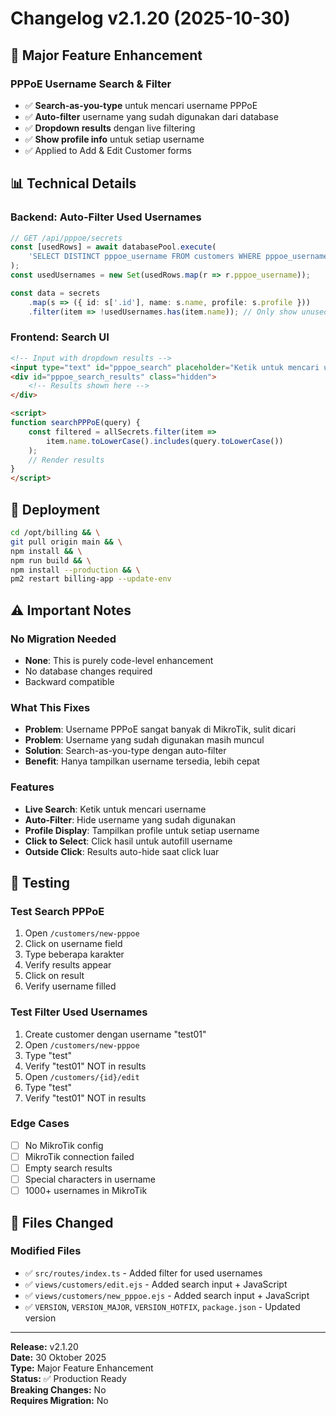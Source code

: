 # Changelog v2.1.20 (2025-10-30)

## 🎯 Major Feature Enhancement

### PPPoE Username Search & Filter
- ✅ **Search-as-you-type** untuk mencari username PPPoE
- ✅ **Auto-filter** username yang sudah digunakan dari database
- ✅ **Dropdown results** dengan live filtering
- ✅ **Show profile info** untuk setiap username
- ✅ Applied to Add & Edit Customer forms

## 📊 Technical Details

### Backend: Auto-Filter Used Usernames
```typescript
// GET /api/pppoe/secrets
const [usedRows] = await databasePool.execute(
    'SELECT DISTINCT pppoe_username FROM customers WHERE pppoe_username IS NOT NULL AND pppoe_username != ""'
);
const usedUsernames = new Set(usedRows.map(r => r.pppoe_username));

const data = secrets
    .map(s => ({ id: s['.id'], name: s.name, profile: s.profile }))
    .filter(item => !usedUsernames.has(item.name)); // Only show unused
```

### Frontend: Search UI
```html
<!-- Input with dropdown results -->
<input type="text" id="pppoe_search" placeholder="Ketik untuk mencari username..." />
<div id="pppoe_search_results" class="hidden">
    <!-- Results shown here -->
</div>

<script>
function searchPPPoE(query) {
    const filtered = allSecrets.filter(item => 
        item.name.toLowerCase().includes(query.toLowerCase())
    );
    // Render results
}
</script>
```

## 🚀 Deployment

```bash
cd /opt/billing && \
git pull origin main && \
npm install && \
npm run build && \
npm install --production && \
pm2 restart billing-app --update-env
```

## ⚠️ Important Notes

### No Migration Needed
- **None**: This is purely code-level enhancement
- No database changes required
- Backward compatible

### What This Fixes
- **Problem**: Username PPPoE sangat banyak di MikroTik, sulit dicari
- **Problem**: Username yang sudah digunakan masih muncul
- **Solution**: Search-as-you-type dengan auto-filter
- **Benefit**: Hanya tampilkan username tersedia, lebih cepat

### Features
- **Live Search**: Ketik untuk mencari username
- **Auto-Filter**: Hide username yang sudah digunakan
- **Profile Display**: Tampilkan profile untuk setiap username
- **Click to Select**: Click hasil untuk autofill username
- **Outside Click**: Results auto-hide saat click luar

## 🧪 Testing

### Test Search PPPoE
1. Open `/customers/new-pppoe`
2. Click on username field
3. Type beberapa karakter
4. Verify results appear
5. Click on result
6. Verify username filled

### Test Filter Used Usernames
1. Create customer dengan username "test01"
2. Open `/customers/new-pppoe`
3. Type "test"
4. Verify "test01" NOT in results
5. Open `/customers/{id}/edit`
6. Type "test"
7. Verify "test01" NOT in results

### Edge Cases
- [ ] No MikroTik config
- [ ] MikroTik connection failed
- [ ] Empty search results
- [ ] Special characters in username
- [ ] 1000+ usernames in MikroTik

## 📁 Files Changed

### Modified Files
- ✅ `src/routes/index.ts` - Added filter for used usernames
- ✅ `views/customers/edit.ejs` - Added search input + JavaScript
- ✅ `views/customers/new_pppoe.ejs` - Added search input + JavaScript
- ✅ `VERSION`, `VERSION_MAJOR`, `VERSION_HOTFIX`, `package.json` - Updated version

---

**Release:** v2.1.20  
**Date:** 30 Oktober 2025  
**Type:** Major Feature Enhancement  
**Status:** ✅ Production Ready  
**Breaking Changes:** No  
**Requires Migration:** No

